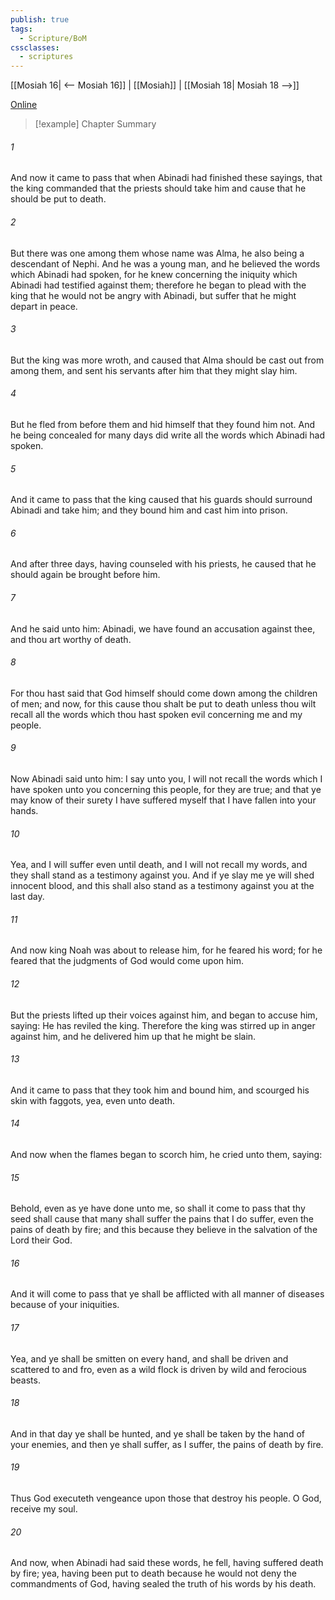 ```yaml
---
publish: true
tags:
  - Scripture/BoM
cssclasses:
  - scriptures
---
```

[[Mosiah 16| <-- Mosiah 16]] | [[Mosiah]] | [[Mosiah 18| Mosiah 18 -->]]

[Online](https://churchofjesuschrist.org/study/scriptures/bofm/mosiah/17?lang=eng)

>[!example] Chapter Summary
>
###### 1
And now it came to pass that when Abinadi had finished these sayings, that the king commanded that the priests should take him and cause that he should be put to death.
###### 2
But there was one among them whose name was Alma, he also being a descendant of Nephi. And he was a young man, and he believed the words which Abinadi had spoken, for he knew concerning the iniquity which Abinadi had testified against them; therefore he began to plead with the king that he would not be angry with Abinadi, but suffer that he might depart in peace.
###### 3
But the king was more wroth, and caused that Alma should be cast out from among them, and sent his servants after him that they might slay him.
###### 4
But he fled from before them and hid himself that they found him not. And he being concealed for many days did write all the words which Abinadi had spoken.
###### 5
And it came to pass that the king caused that his guards should surround Abinadi and take him; and they bound him and cast him into prison.
###### 6
And after three days, having counseled with his priests, he caused that he should again be brought before him.
###### 7
And he said unto him: Abinadi, we have found an accusation against thee, and thou art worthy of death.
###### 8
For thou hast said that God himself should come down among the children of men; and now, for this cause thou shalt be put to death unless thou wilt recall all the words which thou hast spoken evil concerning me and my people.
###### 9
Now Abinadi said unto him: I say unto you, I will not recall the words which I have spoken unto you concerning this people, for they are true; and that ye may know of their surety I have suffered myself that I have fallen into your hands.
###### 10
Yea, and I will suffer even until death, and I will not recall my words, and they shall stand as a testimony against you. And if ye slay me ye will shed innocent blood, and this shall also stand as a testimony against you at the last day.
###### 11
And now king Noah was about to release him, for he feared his word; for he feared that the judgments of God would come upon him.
###### 12
But the priests lifted up their voices against him, and began to accuse him, saying: He has reviled the king. Therefore the king was stirred up in anger against him, and he delivered him up that he might be slain.
###### 13
And it came to pass that they took him and bound him, and scourged his skin with faggots, yea, even unto death.
###### 14
And now when the flames began to scorch him, he cried unto them, saying:
###### 15
Behold, even as ye have done unto me, so shall it come to pass that thy seed shall cause that many shall suffer the pains that I do suffer, even the pains of death by fire; and this because they believe in the salvation of the Lord their God.
###### 16
And it will come to pass that ye shall be afflicted with all manner of diseases because of your iniquities.
###### 17
Yea, and ye shall be smitten on every hand, and shall be driven and scattered to and fro, even as a wild flock is driven by wild and ferocious beasts.
###### 18
And in that day ye shall be hunted, and ye shall be taken by the hand of your enemies, and then ye shall suffer, as I suffer, the pains of death by fire.
###### 19
Thus God executeth vengeance upon those that destroy his people. O God, receive my soul.
###### 20
And now, when Abinadi had said these words, he fell, having suffered death by fire; yea, having been put to death because he would not deny the commandments of God, having sealed the truth of his words by his death.



